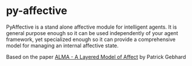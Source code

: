 py-affective
============

PyAffective is a stand alone affective module for intelligent agents.
It is general purpose enough so it can be used independently of your agent framework, yet specialized enough so it can provide a comprehensive model for managing an internal affective state.

Based on the paper [ALMA - A Layered Model of Affect](http://dl.acm.org/citation.cfm?id=1082478) by Patrick Gebhard
